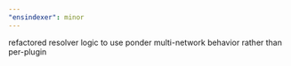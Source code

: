 ```yaml
---
"ensindexer": minor
---
```


refactored resolver logic to use ponder multi-network behavior rather than per-plugin

